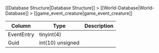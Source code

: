 [[Database Structure|Database Structure]] > [[World-Database|World-Database]] > [[game_event_creature|game_event_creature]]

Column | Type | Description
--- | --- | ---
EventEntry | tinyint(4) | 
Guid | int(10) unsigned | 
